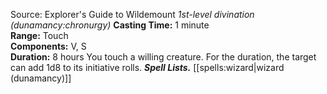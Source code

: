 Source: Explorer's Guide to Wildemount
*1st-level divination (dunamancy:chronurgy)*
**Casting Time:** 1 minute  
**Range:** Touch  
**Components:** V, S  
**Duration:** 8 hours
You touch a willing creature. For the duration, the target can add 1d8 to its initiative rolls.
***Spell Lists.*** [[spells:wizard|wizard (dunamancy)]]